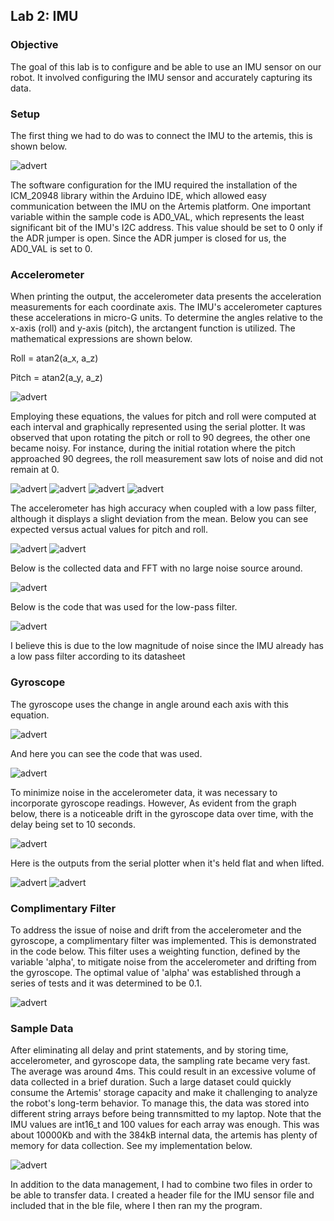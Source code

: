 ## Lab 2: IMU

### Objective
The goal of this lab is to configure and be able to use an IMU sensor on our robot. It involved configuring the IMU sensor and accurately capturing its data. 

### Setup

The first thing we had to do was to connect the IMU to the artemis, this is shown below. 

![advert](https://github.com/segergabriel/FastRobots/blob/main/images/2board.png?raw=true)

The software configuration for the IMU required the installation of the ICM_20948 library within the Arduino IDE, which allowed easy communication between the IMU on the Artemis platform. One important variable within the sample code is AD0_VAL, which represents the least significant bit of the IMU's I2C address. This value should be set to 0 only if the ADR jumper is open. Since the ADR jumper is closed for us, the AD0_VAL is set to 0. 

### Accelerometer
When printing the output, the accelerometer data presents the acceleration measurements for each coordinate axis. The IMU's accelerometer captures these accelerations in micro-G units. To determine the angles relative to the x-axis (roll) and y-axis (pitch), the arctangent function is utilized. The mathematical expressions are shown below.

Roll = atan2(a_x, a_z)

Pitch = atan2(a_y, a_z)

![advert](https://github.com/segergabriel/FastRobots/blob/main/images/2acccode.png?raw=true)

Employing these equations, the values for pitch and roll were computed at each interval and graphically represented using the serial plotter. It was observed that upon rotating the pitch or roll to 90 degrees, the other one became noisy. For instance, during the initial rotation where the pitch approached 90 degrees, the roll measurement saw lots of noise and did not remain at 0.

![advert](https://github.com/segergabriel/FastRobots/blob/main/images/2accflat.png?raw=true)
![advert](https://github.com/segergabriel/FastRobots/blob/main/images/2accnoflat.png?raw=true)
![advert](https://github.com/segergabriel/FastRobots/blob/main/images/2accoutflat.png?raw=true)
![advert](https://github.com/segergabriel/FastRobots/blob/main/images/2accout90.png?raw=true)

The accelerometer has high accuracy when coupled with a low pass filter, although it displays a slight deviation from the mean. Below you can see expected versus actual values for pitch and roll.

![advert](https://github.com/segergabriel/FastRobots/blob/main/images/2exppitch.png?raw=true)
![advert](https://github.com/segergabriel/FastRobots/blob/main/images/2exproll.png?raw=true)

Below is the collected data and FFT with no large noise source around.

![advert](https://github.com/segergabriel/FastRobots/blob/main/images/2fft.png?raw=true)

Below is the code that was used for the low-pass filter. 

![advert](https://github.com/segergabriel/FastRobots/blob/main/images/2lpfcode.png?raw=true)

I believe this is due to the low magnitude of noise since the IMU already has a low pass filter according to its datasheet

### Gyroscope
The gyroscope uses the change in angle around each axis with this equation.

![advert](https://github.com/segergabriel/FastRobots/blob/main/images/2gyroeq.png?raw=true)

And here you can see the code that was used. 

![advert](https://github.com/segergabriel/FastRobots/blob/main/images/2gyrocode.png?raw=true)

To minimize noise in the accelerometer data, it was necessary to incorporate gyroscope readings. However, As evident from the graph below, there is a noticeable drift in the gyroscope data over time, with the delay being set to 10 seconds.

![advert](https://github.com/segergabriel/FastRobots/blob/main/images/2gyrodrift.png?raw=true)

Here is the outputs from the serial plotter when it's held flat and when lifted. 

![advert](https://github.com/segergabriel/FastRobots/blob/main/images/2gyroout2.png?raw=true)
![advert](https://github.com/segergabriel/FastRobots/blob/main/images/2gyroplot.png?raw=true)


### Complimentary Filter
To address the issue of noise and drift from the accelerometer and the gyroscope, a complimentary filter was implemented. This is demonstrated in the code below. This filter uses a weighting function, defined by the variable 'alpha', to mitigate noise from the accelerometer and drifting from the gyroscope. The optimal value of 'alpha' was established through a series of tests and it was determined to be 0.1.

![advert](https://github.com/segergabriel/FastRobots/blob/main/images/2comp.png?raw=true)

### Sample Data
After eliminating all delay and print statements, and by storing time, accelerometer, and gyroscope data, the sampling rate became very fast. The average was around 4ms. This could result in an excessive volume of data collected in a brief duration. Such a large dataset could quickly consume the Artemis' storage capacity and make it challenging to analyze the robot's long-term behavior. To manage this, the data was stored into different string arrays before being trannsmitted to my laptop. Note that the IMU values are int16_t and 100 values for each array was enough. This was about 10000Kb and with the 384kB internal data, the artemis has plenty of memory for data collection. See my implementation below. 

![advert](https://github.com/segergabriel/FastRobots/blob/main/images/2sample.png?raw=true)
 
In addition to the data management, I had to combine two files in order to be able to transfer data. I created a header file for the IMU sensor file and included that in the ble file, where I then ran my the program. 

